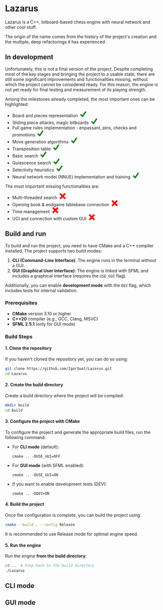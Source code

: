 # Lazarus

Lazarus is a C++, bitboard-based chess engine with neural network and other cool stuff.

The origin of the name comes from the history of the project's creation and the multiple, deep refactorings it has experienced.

## In development
Unfortunately, this is not a final version of the project. 
Despite completing most of the key stages and bringing the project to a usable state, there are still some significant improvements and functionalities missing, without which the project cannot be considered ready.
For this reason, the engine is not yet ready for final testing and measurement of its playing strength.

Among the milestones already completed, the most important ones can be highlighted:
- Board and pieces representation&nbsp; <img src="md/check.png" alt="Check icon" width="20" height="20">
- Sliding piece attacks, magic bitboards&nbsp; <img src="md/check.png" alt="Check icon" width="20" height="20">
- Full game rules implementation - enpassant, pins, checks and promotions&nbsp; <img src="md/check.png" alt="Check icon" width="20" height="20">
- Move generation algorithms&nbsp; <img src="md/check.png" alt="Check icon" width="20" height="20">
- Transposition table&nbsp; <img src="md/check.png" alt="Check icon" width="20" height="20">
- Basic search&nbsp; <img src="md/check.png" alt="Check icon" width="20" height="20">
- Quiescence search&nbsp; <img src="md/check.png" alt="Check icon" width="20" height="20">
- Selectivity heuristics&nbsp; <img src="md/check.png" alt="Check icon" width="20" height="20">
- Neural network model (NNUE) implementation and training&nbsp; <img src="md/check.png" alt="Check icon" width="20" height="20">

The most important missing functionalities are:
- Multi-threaded search&nbsp; <img src="md/delete.png" alt="Delete icon" width="20" height="20">
- Opening book & endgame tablebase connection&nbsp; <img src="md/delete.png" alt="Delete icon" width="20" height="20">
- Time management&nbsp; <img src="md/delete.png" alt="Delete icon" width="20" height="20">
- UCI and connection with custom GUI&nbsp; <img src="md/delete.png" alt="Delete icon" width="20" height="20">

## Build and run
To build and run the project, you need to have CMake and a C++ compiler installed. The project supports two build modes:

1. **CLI (Command-Line Interface)**: The engine runs in the terminal without a GUI.
2. **GUI (Graphical User Interface)**: The engine is linked with SFML and includes a graphical interface (requires the `USE_GUI` flag).

Additionally, you can enable **development mode** with the `DEV` flag, which includes tests for internal validation.

### Prerequisites

- **CMake** version 3.10 or higher
- **C++20** compiler (e.g., GCC, Clang, MSVC)
- **SFML 2.5.1** (only for GUI mode)

### Build Steps

#### 1. Clone the repository
If you haven't cloned the repository yet, you can do so using:

```bash
git clone https://github.com/IgorSwat/Lazarus.git
cd Lazarus
```

#### 2. Create the build directory
Create a build directory where the project will be compiled:

```bash
mkdir build
cd build
```

#### 3. Configure the project with CMake
To configure the project and generate the appropriate build files, run the following command:
- For **CLI mode** (default):
  ```
  cmake .. -DUSE_GUI=OFF
  ```
- For **GUI mode** (with SFML enabled):
  ```
  cmake .. -DUSE_GUI=ON
  ```
- If you want to enable development tests (DEV):
  ```
  cmake .. -DDEV=ON
  ```

#### 4. Build the project
Once the configuration is complete, you can build the project using:
```bash
cmake --build . --config Release
```
It is recommended to use Release mode for optimal engine speed.

#### 5. Run the engine
Run the engine **from the build directory**:
```bash
cd ..  # Step back to the build directory
./Lazarus
```

## CLI mode


## GUI mode
